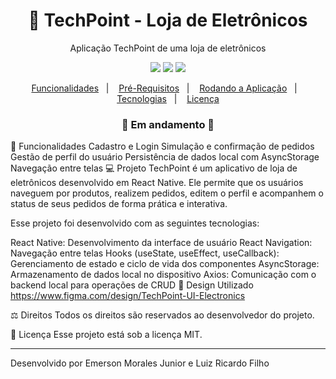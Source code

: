 <h1 align="center"> 🚀 TechPoint - Loja de Eletrônicos </h1> <p align="center">Aplicação TechPoint de uma loja de eletrônicos</p> <p align="center"> <img src="https://img.shields.io/badge/react%20native%20version-latest-informational"/> <img src="https://img.shields.io/badge/last%20commit-november-blue" /> <img src="https://img.shields.io/badge/license-MIT-success"/> </p> <p align="center"> <a href="#-funcionalidades">Funcionalidades</a>&nbsp;&nbsp;&nbsp;|&nbsp;&nbsp;&nbsp; <a href="#-pré-requisitos">Pré-Requisitos</a>&nbsp;&nbsp;&nbsp;|&nbsp;&nbsp;&nbsp; <a href="#-rodando-a-aplicação">Rodando a Aplicação</a>&nbsp;&nbsp;&nbsp;|&nbsp;&nbsp;&nbsp; <a href="#-tecnologias">Tecnologias</a>&nbsp;&nbsp;&nbsp;|&nbsp;&nbsp;&nbsp; <a href="#-licença">Licença</a> </p> <h3 align="center"> 🚧 Em andamento 🚧 </h3>
📎 Funcionalidades
 Cadastro e Login
 Simulação e confirmação de pedidos
 Gestão de perfil do usuário
 Persistência de dados local com AsyncStorage
 Navegação entre telas
💻 Projeto
TechPoint é um aplicativo de loja de eletrônicos desenvolvido em React Native. Ele permite que os usuários naveguem por produtos, realizem pedidos, editem o perfil e acompanhem o status de seus pedidos de forma prática e interativa.

Esse projeto foi desenvolvido com as seguintes tecnologias:

React Native: Desenvolvimento da interface de usuário
React Navigation: Navegação entre telas
Hooks (useState, useEffect, useCallback): Gerenciamento de estado e ciclo de vida dos componentes
AsyncStorage: Armazenamento de dados local no dispositivo
Axios: Comunicação com o backend local para operações de CRUD
📕 Design Utilizado
https://www.figma.com/design/TechPoint-UI-Electronics

⚖ Direitos
Todos os direitos são reservados ao desenvolvedor do projeto.

📝 Licença
Esse projeto está sob a licença MIT.

<hr/>
Desenvolvido por Emerson Morales Junior e Luiz Ricardo Filho 
